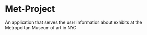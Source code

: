 # Met-Project
An application that serves the user information about exhibits at the Metropolitan Museum of art in NYC
